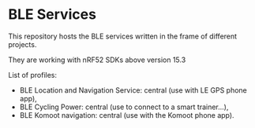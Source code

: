 # BLE Services

This repository hosts the BLE services written in the frame of different projects.  

They are working with nRF52 SDKs above version 15.3

List of profiles:
- BLE Location and Navigation Service: central (use with LE GPS phone app),
- BLE Cycling Power: central (use to connect to a smart trainer...),
- BLE Komoot navigation: central (use with the Komoot phone app).